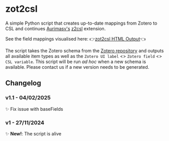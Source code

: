 # zot2csl
A simple Python script that  creates up-to-date mappings from Zotero to CSL and continues [Aurimasv's](https://github.com/aurimasv/) [z2csl](https://github.com/aurimasv/z2csl) extension.

See the field mappings visualised here:
👉[zot2csl HTML Output](https://pobrien333.github.io/zot2csl/)👈

The script takes the Zotero schema from the [Zotero repository](https://github.com/zotero/zotero-schema/blob/master/schema.json) and outputs all available item types as well as the `Zotero UI label` <> `Zotero field` <> `CSL variable`.
This script will be run *ad hoc* when a new schema is available. Please contact us if a new version needs to be generated.

## Changelog
### v1.1 - 04/02/2025
 ✨ Fix issue with baseFields
### v1 - 27/11/2024
 ✨ **New!**: The script is alive
